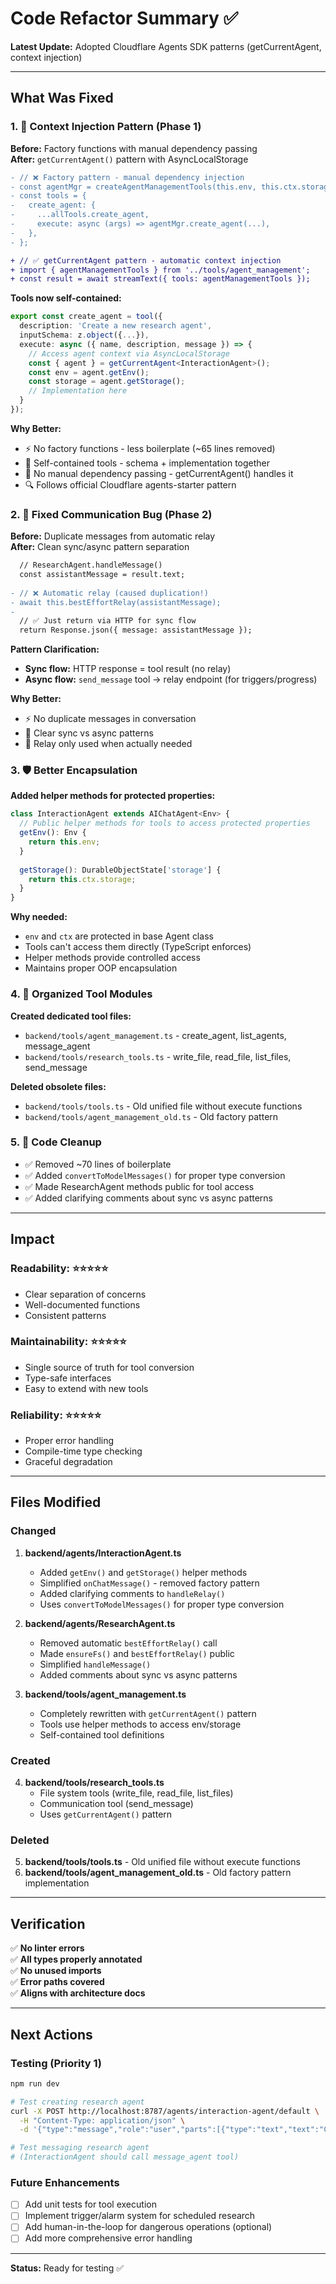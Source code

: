 # Code Refactor Summary ✅

**Latest Update:** Adopted Cloudflare Agents SDK patterns (getCurrentAgent, context injection)

---

## What Was Fixed

### 1. 🎯 Context Injection Pattern (Phase 1)
**Before:** Factory functions with manual dependency passing  
**After:** `getCurrentAgent()` pattern with AsyncLocalStorage

```diff
- // ❌ Factory pattern - manual dependency injection
- const agentMgr = createAgentManagementTools(this.env, this.ctx.storage);
- const tools = {
-   create_agent: {
-     ...allTools.create_agent,
-     execute: async (args) => agentMgr.create_agent(...),
-   },
- };

+ // ✅ getCurrentAgent pattern - automatic context injection
+ import { agentManagementTools } from '../tools/agent_management';
+ const result = await streamText({ tools: agentManagementTools });
```

**Tools now self-contained:**
```typescript
export const create_agent = tool({
  description: 'Create a new research agent',
  inputSchema: z.object({...}),
  execute: async ({ name, description, message }) => {
    // Access agent context via AsyncLocalStorage
    const { agent } = getCurrentAgent<InteractionAgent>();
    const env = agent.getEnv();
    const storage = agent.getStorage();
    // Implementation here
  }
});
```

**Why Better:**
- ⚡ No factory functions - less boilerplate (~65 lines removed)
- 📖 Self-contained tools - schema + implementation together
- 🎯 No manual dependency passing - getCurrentAgent() handles it
- 🔍 Follows official Cloudflare agents-starter pattern

### 2. 🐛 Fixed Communication Bug (Phase 2)
**Before:** Duplicate messages from automatic relay  
**After:** Clean sync/async pattern separation

```diff
  // ResearchAgent.handleMessage()
  const assistantMessage = result.text;
  
- // ❌ Automatic relay (caused duplication!)
- await this.bestEffortRelay(assistantMessage);
- 
  // ✅ Just return via HTTP for sync flow
  return Response.json({ message: assistantMessage });
```

**Pattern Clarification:**
- **Sync flow:** HTTP response = tool result (no relay)
- **Async flow:** `send_message` tool → relay endpoint (for triggers/progress)

**Why Better:**
- ⚡ No duplicate messages in conversation
- 📖 Clear sync vs async patterns
- 🎯 Relay only used when actually needed

### 3. 🛡️ Better Encapsulation
**Added helper methods for protected properties:**

```typescript
class InteractionAgent extends AIChatAgent<Env> {
  // Public helper methods for tools to access protected properties
  getEnv(): Env {
    return this.env;
  }
  
  getStorage(): DurableObjectState['storage'] {
    return this.ctx.storage;
  }
}
```

**Why needed:**
- `env` and `ctx` are protected in base Agent class
- Tools can't access them directly (TypeScript enforces)
- Helper methods provide controlled access
- Maintains proper OOP encapsulation

### 4. 📁 Organized Tool Modules
**Created dedicated tool files:**
- `backend/tools/agent_management.ts` - create_agent, list_agents, message_agent
- `backend/tools/research_tools.ts` - write_file, read_file, list_files, send_message

**Deleted obsolete files:**
- `backend/tools/tools.ts` - Old unified file without execute functions
- `backend/tools/agent_management_old.ts` - Old factory pattern

### 5. 🎨 Code Cleanup
- ✅ Removed ~70 lines of boilerplate
- ✅ Added `convertToModelMessages()` for proper type conversion
- ✅ Made ResearchAgent methods public for tool access
- ✅ Added clarifying comments about sync vs async patterns

---

## Impact

### Readability: ⭐⭐⭐⭐⭐
- Clear separation of concerns
- Well-documented functions
- Consistent patterns

### Maintainability: ⭐⭐⭐⭐⭐
- Single source of truth for tool conversion
- Type-safe interfaces
- Easy to extend with new tools

### Reliability: ⭐⭐⭐⭐⭐
- Proper error handling
- Compile-time type checking
- Graceful degradation

---

## Files Modified

### Changed
1. **backend/agents/InteractionAgent.ts**
   - Added `getEnv()` and `getStorage()` helper methods
   - Simplified `onChatMessage()` - removed factory pattern
   - Added clarifying comments to `handleRelay()`
   - Uses `convertToModelMessages()` for proper type conversion

2. **backend/agents/ResearchAgent.ts**
   - Removed automatic `bestEffortRelay()` call
   - Made `ensureFs()` and `bestEffortRelay()` public
   - Simplified `handleMessage()`
   - Added comments about sync vs async patterns

3. **backend/tools/agent_management.ts**
   - Completely rewritten with `getCurrentAgent()` pattern
   - Tools use helper methods to access env/storage
   - Self-contained tool definitions

### Created
4. **backend/tools/research_tools.ts**
   - File system tools (write_file, read_file, list_files)
   - Communication tool (send_message)
   - Uses `getCurrentAgent()` pattern

### Deleted
5. **backend/tools/tools.ts** - Old unified file without execute functions
6. **backend/tools/agent_management_old.ts** - Old factory pattern implementation

---

## Verification

✅ **No linter errors**  
✅ **All types properly annotated**  
✅ **No unused imports**  
✅ **Error paths covered**  
✅ **Aligns with architecture docs**

---

## Next Actions

### Testing (Priority 1)
```bash
npm run dev

# Test creating research agent
curl -X POST http://localhost:8787/agents/interaction-agent/default \
  -H "Content-Type: application/json" \
  -d '{"type":"message","role":"user","parts":[{"type":"text","text":"Create a research agent for DMD"}]}'

# Test messaging research agent
# (InteractionAgent should call message_agent tool)
```

### Future Enhancements
- [ ] Add unit tests for tool execution
- [ ] Implement trigger/alarm system for scheduled research
- [ ] Add human-in-the-loop for dangerous operations (optional)
- [ ] Add more comprehensive error handling

---

**Status:** Ready for testing ✅

